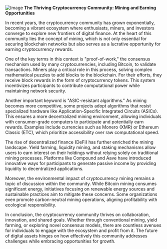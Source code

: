 
![Image](https://github.com/user-attachments/assets/31692037-0104-4703-abd1-696b6a7dd41b)
**The Thriving Cryptocurrency Community: Mining and Earning Opportunities**

In recent years, the cryptocurrency community has grown exponentially, becoming a vibrant ecosystem where enthusiasts, miners, and investors converge to explore new frontiers of digital finance. At the heart of this community lies the concept of mining, which is not only essential for securing blockchain networks but also serves as a lucrative opportunity for earning cryptocurrency rewards.

One of the key terms in this context is "proof-of-work," the consensus mechanism used by many cryptocurrencies, including Bitcoin, to validate transactions. Miners play a critical role in this process, solving complex mathematical puzzles to add blocks to the blockchain. For their efforts, they receive block rewards in the form of cryptocurrency tokens. This system incentivizes participants to contribute computational power while maintaining network security.

Another important keyword is "ASIC-resistant algorithms." As mining becomes more competitive, some projects adopt algorithms that resist specialized hardware like Application-Specific Integrated Circuits (ASICs). This ensures a more decentralized mining environment, allowing individuals with consumer-grade computers to participate and potentially earn rewards. Examples include currencies such as Monero (XMR) or Ethereum Classic (ETC), which prioritize accessibility over raw computational speed.

The rise of decentralized finance (DeFi) has further enriched the mining landscape. Yield farming, liquidity mining, and staking mechanisms allow users to earn interest on their holdings without relying solely on traditional mining processes. Platforms like Compound and Aave have introduced innovative ways for participants to generate passive income by providing liquidity to decentralized applications.

Moreover, the environmental impact of cryptocurrency mining remains a topic of discussion within the community. While Bitcoin mining consumes significant energy, initiatives focusing on renewable energy sources and sustainable practices aim to mitigate these concerns. Some organizations even promote carbon-neutral mining operations, aligning profitability with ecological responsibility.

In conclusion, the cryptocurrency community thrives on collaboration, innovation, and shared goals. Whether through conventional mining, yield farming, or exploring novel consensus models, there are countless avenues for individuals to engage with the ecosystem and profit from it. The future of digital assets hinges on how effectively this community addresses challenges while embracing opportunities for growth.